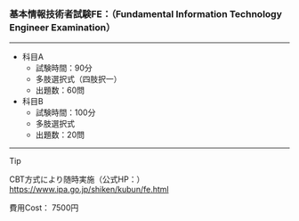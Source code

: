 ### 基本情報技術者試験FE：（Fundamental Information Technology Engineer Examination）
<hr>

- 科目A
  - 試験時間：90分
  - 多肢選択式（四肢択一）
  - 出題数：60問
- 科目B
  - 試験時間：100分
  - 多肢選択式
  - 出題数：20問
<hr>

> [!tip] 
> CBT方式により随時実施（公式HP：）https://www.ipa.go.jp/shiken/kubun/fe.html
> 
> 費用Cost： 7500円

